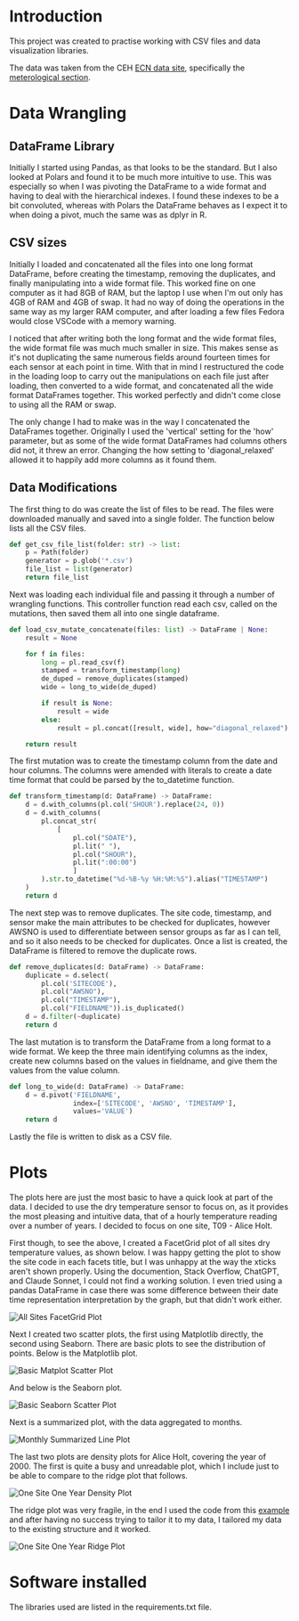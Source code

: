 # Introduction

This project was created to practise working with CSV files and data visualization libraries.

The data was taken from the CEH [ECN data site](https://catalogue.ceh.ac.uk/datastore/eidchub/fc9bcd1c-e3fc-4c5a-b569-2fe62d40f2f5/), specifically the [meterological section](https://catalogue.ceh.ac.uk/datastore/eidchub/fc9bcd1c-e3fc-4c5a-b569-2fe62d40f2f5/).


# Data Wrangling

## DataFrame Library

Initially I started using Pandas, as that looks to be the standard. But I also looked at Polars and found it to be much more intuitive to use. This was especially so when I was pivoting the DataFrame to a wide format and having to deal with the hierarchical indexes. I found these indexes to be a bit convoluted, whereas with Polars the DataFrame behaves as I expect it to when doing a pivot, much the same was as dplyr in R.

## CSV sizes

Initially I loaded and concatenated all the files into one long format DataFrame, before creating the timestamp, removing the duplicates, and finally manipulating into a wide format file.  This worked fine on one computer as it had 8GB of RAM, but the laptop I use when I'm out only has 4GB of RAM and 4GB of swap. It had no way of doing the operations in the same way as my larger RAM computer, and after loading a few files Fedora would close VSCode with a memory warning.

I noticed that after writing both the long format and the wide format files, the wide format file was much much smaller in size. This makes sense as it's not duplicating the same numerous fields around fourteen times for each sensor at each point in time. With that in mind I restructured the code in the loading loop to carry out the manipulations on each file just after loading, then converted to a wide format, and concatenated all the wide format DataFrames together. This worked perfectly and didn't come close to using all the RAM or swap.

The only change I had to make was in the way I concatenated the DataFrames together. Originally I used the 'vertical' setting for the 'how' parameter, but as some of the wide format DataFrames had columns others did not, it threw an error. Changing the how setting to 'diagonal_relaxed' allowed it to happily add more columns as it found them.

## Data Modifications

The first thing to do was create the list of files to be read. The files were downloaded manually and saved into a single folder. The function below lists all the CSV files.

```python
def get_csv_file_list(folder: str) -> list:
    p = Path(folder)
    generator = p.glob('*.csv')
    file_list = list(generator)
    return file_list
```

Next was loading each individual file and passing it through a number of wrangling functions. This controller function read each csv, called on the mutations, then saved them all into one single dataframe.

```python
def load_csv_mutate_concatenate(files: list) -> DataFrame | None:
    result = None

    for f in files:
        long = pl.read_csv(f)
        stamped = transform_timestamp(long)
        de_duped = remove_duplicates(stamped)
        wide = long_to_wide(de_duped)

        if result is None:
            result = wide
        else:
            result = pl.concat([result, wide], how="diagonal_relaxed")

    return result
```

The first mutation was to create the timestamp column from the date and hour columns. The columns were amended with literals to create a date time format that could be parsed by the to_datetime function.

```python
def transform_timestamp(d: DataFrame) -> DataFrame:
    d = d.with_columns(pl.col('SHOUR').replace(24, 0))
    d = d.with_columns(
        pl.concat_str(
            [
                pl.col("SDATE"),
                pl.lit(" "),
                pl.col("SHOUR"),
                pl.lit(":00:00")
                ]
        ).str.to_datetime("%d-%B-%y %H:%M:%S").alias("TIMESTAMP")
    )
    return d
```

The next step was to remove duplicates. The site code, timestamp, and sensor make the main attributes to be checked for duplicates, however AWSNO is used to differentiate between sensor groups as far as I can tell, and so it also needs to be checked for duplicates. Once a list is created, the DataFrame is filtered to remove the duplicate rows.

```python
def remove_duplicates(d: DataFrame) -> DataFrame:
    duplicate = d.select(
        pl.col('SITECODE'),
        pl.col("AWSNO"),
        pl.col("TIMESTAMP"),
        pl.col("FIELDNAME")).is_duplicated()
    d = d.filter(~duplicate)
    return d
```

The last mutation is to transform the DataFrame from a long format to a wide format. We keep the three main identifying columns as the index, create new columns based on the values in fieldname, and give them the values from the value column.

```python
def long_to_wide(d: DataFrame) -> DataFrame:
    d = d.pivot('FIELDNAME',
                index=['SITECODE', 'AWSNO', 'TIMESTAMP'],
                values='VALUE')
    return d
```

Lastly the file is written to disk as a CSV file.

# Plots

The plots here are just the most basic to have a quick look at part of the data. I decided to use the dry temperature sensor to focus on, as it provides the most pleasing and intuitive data, that of a hourly temperature reading over a number of years. I decided to focus on one site, T09 - Alice Holt.

First though, to see the above, I created a FacetGrid plot of all sites dry temperature values, as shown below. I was happy getting the plot to show the site code in each facets title, but I was unhappy at the way the xticks aren't shown properly. Using the documention, Stack Overflow, ChatGPT, and Claude Sonnet, I could not find a working solution. I even tried using a pandas DataFrame in case there was some difference between their date time representation interpretation by the graph, but that didn't work either.

![All Sites FacetGrid Plot](plots/facet-grid-seaborn.png)

Next I created two scatter plots, the first using Matplotlib directly, the second using Seaborn. There are basic plots to see the distribution of points. Below is the Matplotlib plot.

![Basic Matplot Scatter Plot](plots/basic-matplotlib.png)

And below is the Seaborn plot.

![Basic Seaborn Scatter Plot](plots/basic-seaborn.png)

Next is a summarized plot, with the data aggregated to months.

![Monthly Summarized Line Plot](plots/monthly-summary-seaborn.png)

The last two plots are density plots for Alice Holt, covering the year of 2000. The first is quite a busy and unreadable plot, which I include just to be able to compare to the ridge plot that follows.

![One Site One Year Density Plot](plots/one-site-monthly-seaborn.png)

The ridge plot was very fragile, in the end I used the code from this [example](https://seaborn.pydata.org/examples/kde_ridgeplot.html) and after having no success trying to tailor it to my data, I tailored my data to the existing structure and it worked. 

![One Site One Year Ridge Plot](plots/one-site-monthly-ridge-seaborn.png)

# Software installed

The libraries used are listed in the requirements.txt file.